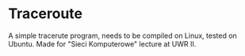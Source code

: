 # Traceroute
A simple tracerute program, needs to be compiled on Linux, tested on Ubuntu.
Made for "Sieci Komputerowe" lecture at UWR II.
